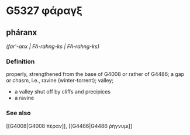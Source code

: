 # G5327 φάραγξ

## pháranx

_(far'-anx | FA-rahng-ks | FA-rahng-ks)_

### Definition

properly, strengthened from the base of G4008 or rather of G4486; a gap or chasm, i.e., ravine (winter-torrent); valley; 

- a valley shut off by cliffs and precipices
- a ravine

### See also

[[G4008|G4008 πέραν]], [[G4486|G4486 ῥήγνυμι]]
